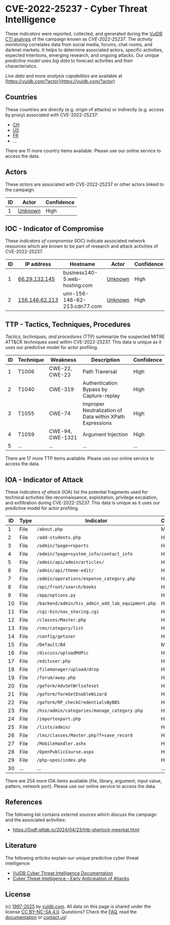 # CVE-2022-25237 - Cyber Threat Intelligence

These _indicators_ were reported, collected, and generated during the [VulDB CTI analysis](https://vuldb.com/?kb.cti) of the campaign known as _CVE-2022-25237_. The _activity monitoring_ correlates data from social media, forums, chat rooms, and darknet markets. It helps to determine associated actors, specific activities, expected intentions, emerging research, and ongoing attacks. Our unique _predictive model_ uses _big data_ to forecast activities and their characteristics.

_Live data_ and more _analysis capabilities_ are available at [https://vuldb.com/?actor](https://vuldb.com/?actor)

## Countries

These _countries_ are directly (e.g. origin of attacks) or indirectly (e.g. access by proxy) associated with CVE-2022-25237:

* [CH](https://vuldb.com/?country.ch)
* [US](https://vuldb.com/?country.us)
* [FR](https://vuldb.com/?country.fr)
* ...

There are 11 more country items available. Please use our online service to access the data.

## Actors

These _actors_ are associated with CVE-2022-25237 or other actors linked to the campaign.

ID | Actor | Confidence
-- | ----- | ----------
1 | [Unknown](https://vuldb.com/?actor.unknown) | High

## IOC - Indicator of Compromise

These _indicators of compromise_ (IOC) indicate associated network resources which are known to be part of research and attack activities of CVE-2022-25237.

ID | IP address | Hostname | Actor | Confidence
-- | ---------- | -------- | ----- | ----------
1 | [66.29.132.145](https://vuldb.com/?ip.66.29.132.145) | business140-5.web-hosting.com | [Unknown](https://vuldb.com/?actor.unknown) | High
2 | [156.146.62.213](https://vuldb.com/?ip.156.146.62.213) | unn-156-146-62-213.cdn77.com | [Unknown](https://vuldb.com/?actor.unknown) | High

## TTP - Tactics, Techniques, Procedures

_Tactics, techniques, and procedures_ (TTP) summarize the suspected MITRE ATT&CK techniques used within CVE-2022-25237. This data is unique as it uses our predictive model for actor profiling.

ID | Technique | Weakness | Description | Confidence
-- | --------- | -------- | ----------- | ----------
1 | T1006 | CWE-22, CWE-23 | Path Traversal | High
2 | T1040 | CWE-319 | Authentication Bypass by Capture-replay | High
3 | T1055 | CWE-74 | Improper Neutralization of Data within XPath Expressions | High
4 | T1059 | CWE-94, CWE-1321 | Argument Injection | High
5 | ... | ... | ... | ...

There are 17 more TTP items available. Please use our online service to access the data.

## IOA - Indicator of Attack

These _indicators of attack_ (IOA) list the potential fragments used for technical activities like reconnaissance, exploitation, privilege escalation, and exfiltration during CVE-2022-25237. This data is unique as it uses our predictive model for actor profiling.

ID | Type | Indicator | Confidence
-- | ---- | --------- | ----------
1 | File | `/about.php` | Medium
2 | File | `/add-students.php` | High
3 | File | `/admin/?page=reports` | High
4 | File | `/admin/?page=system_info/contact_info` | High
5 | File | `/admin/api/admin/articles/` | High
6 | File | `/admin/api/theme-edit/` | High
7 | File | `/admin/operations/expense_category.php` | High
8 | File | `/api/front/search/books` | High
9 | File | `/app/options.py` | High
10 | File | `/backend/admin/his_admin_add_lab_equipment.php` | High
11 | File | `/cgi-bin/nas_sharing.cgi` | High
12 | File | `/classes/Master.php` | High
13 | File | `/cms/category/list` | High
14 | File | `/config/getuser` | High
15 | File | `/Default/Bd` | Medium
16 | File | `/discuss/uploadMdPic` | High
17 | File | `/edituser.php` | High
18 | File | `/filemanager/upload/drop` | High
19 | File | `/forum/away.php` | High
20 | File | `/goform/AdvSetWrlsafeset` | High
21 | File | `/goform/formSetEnableWizard` | High
22 | File | `/goform/RP_checkCredentialsByBBS` | High
23 | File | `/hss/admin/categories/manage_category.php` | High
24 | File | `/importexport.php` | High
25 | File | `/lists/admin/` | High
26 | File | `/lms/classes/Master.php?f=save_record` | High
27 | File | `/MobileHandler.ashx` | High
28 | File | `/OpenPublicCourse.aspx` | High
29 | File | `/php-opos/index.php` | High
30 | ... | ... | ...

There are 254 more IOA items available (file, library, argument, input value, pattern, network port). Please use our online service to access the data.

## References

The following list contains _external sources_ which discuss the campaign and the associated activities:

* https://0xdf.gitlab.io/2024/04/23/htb-sherlock-meerkat.html

## Literature

The following _articles_ explain our unique predictive cyber threat intelligence:

* [VulDB Cyber Threat Intelligence Documentation](https://vuldb.com/?kb.cti)
* [Cyber Threat Intelligence - Early Anticipation of Attacks](https://www.scip.ch/en/?labs.20201022)

## License

(c) [1997-2025](https://vuldb.com/?kb.changelog) by [vuldb.com](https://vuldb.com/?kb.about). All data on this page is shared under the license [CC BY-NC-SA 4.0](https://creativecommons.org/licenses/by-nc-sa/4.0/). Questions? Check the [FAQ](https://vuldb.com/?kb.faq), read the [documentation](https://vuldb.com/?kb) or [contact us](https://vuldb.com/?contact)!
